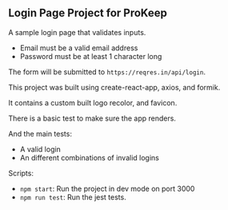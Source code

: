 ## Login Page Project for ProKeep

A sample login page that validates inputs.

- Email must be a valid email address
- Password must be at least 1 character long

The form will be submitted to `https://reqres.in/api/login`.

This project was built using create-react-app, axios, and formik. 

It contains a custom built logo recolor, and favicon.

There is a basic test to make sure the app renders. 

And the main tests:

- A valid login
- An different combinations of invalid logins


Scripts:

- `npm start`: Run the project in dev mode on port 3000
- `npm run test`: Run the jest tests.